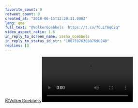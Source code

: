 ```yaml
---
favorite_count: 0
retweet_count: 0
created_at: "2018-06-15T12:20:11.000Z"
lang: qme
full_text: "@VolkerGoebbels  https://t.co/7CLLf6qC2q"
video_aspect_ratio: 1.6
in_reply_to_screen_name: Sasha_Goebbels
in_reply_to_status_id_str: "1007597630887690240"
replies: []
---
```


[@VolkerGoebbels](https://twitter.com/VolkerGoebbels)
![Embedded Video](https://twitter-media-coderbyheart.s3.eu-north-1.amazonaws.com/1007598642465853440-Dfu1nhYXUAEN6Zk.mp4)
